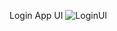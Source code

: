 Login App UI
![LoginUI](https://github.com/MansurAtmaca/LoginApp/assets/52621536/9baeb700-162d-4f7f-98e9-6753b4c22688)
